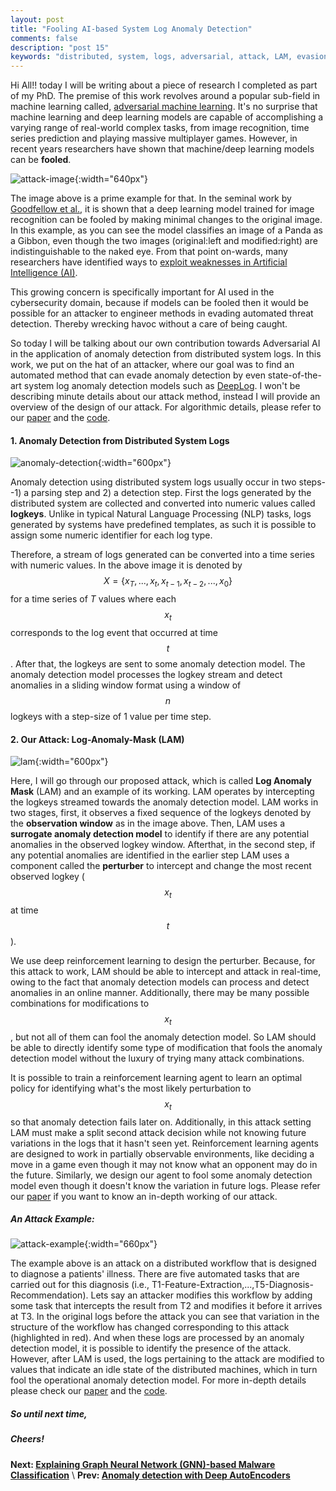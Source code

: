 ```yaml
---
layout: post
title: "Fooling AI-based System Log Anomaly Detection"
comments: false
description: "post 15"
keywords: "distributed, system, logs, adversarial, attack, LAM, evasion, log, anomaly, mask, Log-Anomaly-Mask, deep learning, machine learning, anomaly detection, DeepLog, AutoEncoder"
---
```


Hi All!! today I will be writing about a piece of research I completed as part of my PhD. The premise of this work revolves around a popular sub-field in machine learning called, [adversarial machine learning](https://en.wikipedia.org/wiki/Adversarial_machine_learning). It's no surprise that machine learning and deep learning models are capable of accomplishing a varying range of real-world complex tasks, from image recognition, time series prediction and playing massive multiplayer games. However, in recent years researchers have shown that machine/deep learning models can be **fooled**. 

![attack-image]({{site.baseurl}}/material/2021/post_15/adv_attack.jpeg?raw=true){:width="640px"}
<br>

The image above is a prime example for that. In the seminal work by [Goodfellow et al.](https://arxiv.org/pdf/1412.6572.pdf), it is shown that a deep learning model trained for image recognition can be fooled by making minimal changes to the original image. In this example, as you can see the model classifies an image of a Panda as a Gibbon, even though the two images (original:left and modified:right) are indistinguishable to the naked eye. From that point on-wards, many researchers have identified ways to [exploit weaknesses in Artificial Intelligence (AI)](https://nvlpubs.nist.gov/nistpubs/ir/2019/NIST.IR.8269-draft.pdf?ref=https://githubhelp.com). 

This growing concern is specifically important for AI used in the cybersecurity domain, because if models can be fooled then it would be possible for an attacker to engineer methods in evading automated threat detection. Thereby wrecking havoc without a care of being caught.

So today I will be talking about our own contribution towards Adversarial AI in the application of anomaly detection from distributed system logs. In this work, we put on the hat of an attacker, where our goal was to find an automated method that can evade anomaly detection by even state-of-the-art system log anomaly detection models such as [DeepLog](https://www.cs.utah.edu/~lifeifei/papers/deeplog.pdf). I won't be describing minute details about our attack method, instead I will provide an overview of the design of our attack. For algorithmic details, please refer to our [paper](https://www.dinalherath.com/papers/2021codaspy.pdf) and the [code](https://github.com/dherath/Log_Anomaly_Mask).

#### 1. Anomaly Detection from Distributed System Logs

![anomaly-detection]({{site.baseurl}}/material/2021/post_15/log_anomaly_detection_example.jpeg?raw=true){:width="600px"}
<br>

Anomaly detection using distributed system logs usually occur in two steps--1) a parsing step and 2) a detection step. First the logs generated by the distributed system are collected and converted into numeric values called **logkeys**. Unlike in typical Natural Language Processing (NLP) tasks, logs generated by systems have predefined templates, as such it is possible to assign some numeric identifier for each log type. 

Therefore, a stream of logs generated can be converted into a time series with numeric values. In the above image it is denoted by $$X = \{ x_{T}, ..., x_{t}, x_{t-1}, x_{t-2}, ..., x_{0}\}$$ for a time series of $T$ values where each $$x_{t}$$ corresponds to the log event that occurred at time $$t$$. After that, the logkeys are sent to some anomaly detection model. The anomaly detection model processes the logkey stream and detect anomalies in a sliding window format using a window of $$n$$ logkeys with a step-size of 1 value per time step.


#### 2. Our Attack: Log-Anomaly-Mask (LAM)

![lam]({{site.baseurl}}/material/2021/post_15/LAM_image.jpg?raw=true){:width="600px"}
<br>

Here, I will go through our proposed attack, which is called **Log Anomaly Mask** (LAM) and an example of its working. LAM operates by intercepting the logkeys streamed towards the anomaly detection model. LAM works in two stages, first, it observes a fixed sequence of the logkeys denoted by the __observation window__ as in the image above. Then, LAM uses a **surrogate anomaly detection model** to identify if there are any potential anomalies in the observed logkey window. Afterthat, in the second step, if any potential anomalies are identified in the earlier step LAM uses a component called the **perturber** to intercept and change the most recent observed logkey ($$x_{t}$$ at time $$t$$). 

We use deep reinforcement learning to design the perturber. Because, for this attack to work, LAM should be able to intercept and attack in real-time, owing to the fact that anomaly detection models can process and detect anomalies in an online manner. Additionally, there may be many possible combinations for modifications to $$x_{t}$$, but not all of them can fool the anomaly detection model. So LAM should be able to directly identify some type of modification that fools the anomaly detection model without the luxury of trying many attack combinations. 

It is possible to train a reinforcement learning agent to learn an optimal policy for identifying what's the most likely perturbation to $$x_{t}$$ so that anomaly detection fails later on. Additionally, in this attack setting LAM must make a split second attack decision while not knowing future variations in the logs that it hasn't seen yet. Reinforcement learning agents are designed to work in partially observable environments, like deciding a move in a game even though it may not know what an opponent may do in the future. Similarly, we design our agent to fool some anomaly detection model even though it doesn't know the variation in future logs. Please refer our [paper](https://www.dinalherath.com/papers/2021codaspy.pdf) if you want to know an in-depth working of our attack. 

##### An Attack Example:

![attack-example]({{site.baseurl}}/material/2021/post_15/log_attack_example.jpeg?raw=true){:width="660px"}
<br>

The example above is an attack on a distributed workflow that is designed to diagnose a patients' illness. There are five automated tasks that are carried out for this diagnosis (i.e., T1-Feature-Extraction,...,T5-Diagnosis-Recommendation). Lets say an attacker modifies this workflow by adding some task that intercepts the result from T2 and modifies it before it arrives at T3. In the original logs before the attack you can see that variation in the structure of the workflow has changed corresponding to this attack (highlighted in red). And when these logs are processed by an anomaly detection model, it is possible to identify the presence of the attack. However, after LAM is used, the logs pertaining to the attack are modified to values that indicate an idle state of the distributed machines, which in turn fool the operational anomaly detection model. For more in-depth details please check our [paper](https://www.dinalherath.com/papers/2021codaspy.pdf) and the [code](https://github.com/dherath/Log_Anomaly_Mask).


##### So until next time,
##### Cheers!

**Next: [Explaining Graph Neural Network (GNN)-based Malware Classification]({{site.baseurl}}/2022/cfgexplainer/)** \\
**Prev: [Anomaly detection with Deep AutoEncoders]({{site.baseurl}}/2020/autoencoder/)**